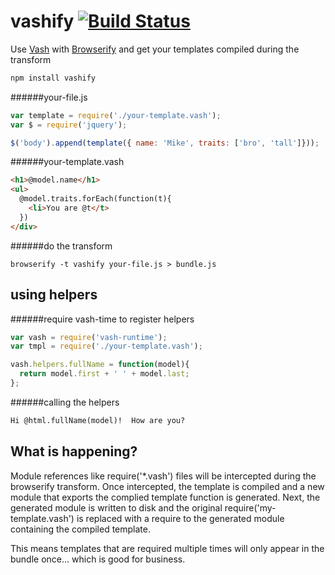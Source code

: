 vashify [![Build Status](https://travis-ci.org/chevett/vashify.png)](https://travis-ci.org/chevett/vashify)
=======

Use [Vash](https://github.com/kirbysayshi/vash) with [Browserify](https://github.com/substack/node-browserify) and get your templates compiled during the transform
````js
npm install vashify
````
######your-file.js
````js
var template = require('./your-template.vash');
var $ = require('jquery');

$('body').append(template({ name: 'Mike', traits: ['bro', 'tall']}));
````
######your-template.vash
```html
<h1>@model.name</h1>
<ul>
  @model.traits.forEach(function(t){ 
    <li>You are @t</t>
  })
</div>
````
######do the transform
````
browserify -t vashify your-file.js > bundle.js
````

using helpers
-------------
######require vash-time to register helpers
````js
var vash = require('vash-runtime');
var tmpl = require('./your-template.vash');

vash.helpers.fullName = function(model){
  return model.first + ' ' + model.last;
};
````
######calling the helpers
````html
Hi @html.fullName(model)!  How are you?
````


What is happening?
------------------
Module references like require('*.vash') files will be intercepted during the browserify transform.  Once intercepted, the template is compiled and a new module that exports the complied template function is generated.  Next, the generated module is written to disk and the original require('my-template.vash') is replaced with a require to the generated module containing the compiled template.

This means templates that are required multiple times will only appear in the bundle once... which is good for business.
